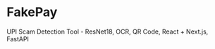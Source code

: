  # FakePay
 
UPI Scam Detection Tool - ResNet18, OCR, QR Code, React + Next.js, FastAPI
  
 

  
 
 
 
 
 
  
 
 
